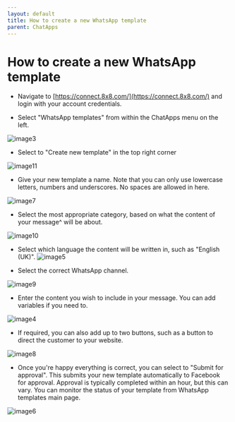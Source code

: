 ```yaml
---
layout: default
title: How to create a new WhatsApp template
parent: ChatApps
---
```



# How to create a new WhatsApp template

* Navigate to [https://connect.8x8.com/](https://connect.8x8.com/) and login with your account credentials.

* Select "WhatsApp templates" from within the ChatApps menu on the left.

![image3](./image_assets/chatApps/watemplate/media/image3.png)

* Select to "Create new template" in the top right corner

![image11](./image_assets/chatApps/watemplate/media/image11.png)

* Give your new template a name. Note that you can only use lowercase letters, numbers and underscores. No spaces are allowed in here.

![image7](./image_assets/chatApps/watemplate/media/image7.png)

* Select the most appropriate category, based on what the content of your message^
will be about.

![image10](./image_assets/chatApps/watemplate/media/image10.png)

* Select which language the content will be written in, such as "English (UK)".
![image5](./image_assets/chatApps/watemplate/media/image5.png)

* Select the correct WhatsApp channel.

![image9](./image_assets/chatApps/watemplate/media/image9.png)

* Enter the content you wish to include in your message. You can add variables if you need to.

![image4](./image_assets/chatApps/watemplate/media/image4.png)

* If required, you can also add up to two buttons, such as a button to direct the customer to your website.

![image8](./image_assets/chatApps/watemplate/media/image8.png)

* Once you're happy everything is correct, you can select to \"Submit for approval\".  This submits your new template automatically to Facebook for approval.
Approval is typically completed within an hour, but this can vary. You  can monitor the status of your template from WhatsApp templates main page.

![image6](./image_assets/chatApps/watemplate/media/image6.png)

